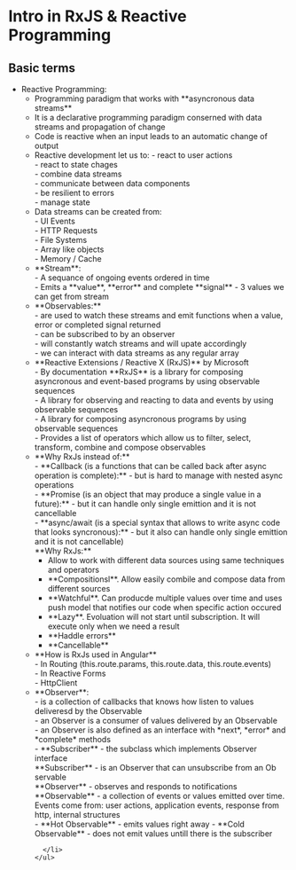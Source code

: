 # Intro in RxJS & Reactive Programming

## Basic terms

<ul>
  <li>Reactive Programming:
    <ul>
      <li>Programming paradigm that works with **asyncronous data streams**</li>
      <li>It is a declarative programming paradigm conserned with data streams and propagation of change</li>
      <li>Code is reactive when an input leads to an automatic change of output</li>
      <li>Reactive development let us to:
      - react to user actions<br>
      - react to state chages <br>
      - combine data streams<br>
      - communicate between data components<br>
      - be resilient to errors<br>
      - manage state<br>
      </li>
      <li>Data streams can be created from:<br>
        - UI Events<br>
        - HTTP Requests<br>
        - File Systems<br>
        - Array like objects<br>
        - Memory / Cache<br>
      </li>
      <li>**Stream**:<br>
        - A sequance of ongoing events ordered in time <br>
        - Emits a **value**, **error** and complete **signal** - 3 values we can get from stream<br>
      </li>
      <li>**Observables:**<br>
        - are used to watch these streams and emit functions when a value, error or completed signal returned <br>
        - can be subscribed to by an observer<br>
        - will constantly watch streams and will upate accordingly <br>
        - we can interact with data streams as any regular array<br>
      </li>
      <li>**Reactive Extensions / Reactive X (RxJS)** by Microsoft<br>
        - By documentation **RxJS** is a library for composing asyncronous and event-based programs by using observable sequences<br>
        - A library for observing and reacting to data and events by using observable sequences<br>
        - A library for composing asyncronous programs by using observable sequences<br>
        - Provides a list of operators which allow us to filter, select, transform, combine and compose observables<br>
      </li>
      <li>**Why RxJs instead of:**<br>
        - **Callback (is a functions that can be called back after async operation is complete):** - but is hard to manage with nested async operations<br>
        - **Promise (is an object that may produce a single value in a future):** - but it can handle only single emittion and it is not cancellable<br>
        - **async/await (is a special syntax that allows to write async code that looks syncronous):** - but it also can handle only single emittion and it is not cancellable)<br>
        **Why RxJs:**<br>
          <ul>
            <li>Allow to work with different data sources using same techniques  and operators</li>
            <li>**Compositionsl**. Allow easily combile and compose data from different sources</li>
            <li>**Watchful**. Can producde multiple values over time and uses push model that notifies our code when specific action occured</li>
            <li>**Lazy**. Evoluation will not start until subscription. It will execute only when we need a result</li>
            <li>**Haddle errors**</li>
            <li>**Cancellable**</li>
          </ul>
      </li>
      <li>**How is RxJs used in Angular**<br>
        - In Routing (this.route.params, this.route.data, this.route.events)<br>
        - In Reactive Forms<br>
        - HttpClient<br>
      </li>
      <li>**Observer**:<br>
      - is a collection of callbacks that knows how listen to values deliveresd by the Observable<br>
      - an Observer is a consumer of values delivered by an Observable<br>
      - an Observer is also defined as an interface with *next*, *error* and *complete* methods<br>
      - **Subscriber** - the subclass which implements Observer interface<br>
      **Subscriber** - is an Observer that can unsubscribe from an Ob servable<br>
      **Observer** - observes and responds to notifications<br>
      **Observable** - a collection of events or values emitted over time. Events come from: user actions, application events, response from http, internal structures<br>
      - **Hot Observable** - emits values right away
      - **Cold Observable** - does not emit values untill there is the subscriber

      </li>
    </ul>
  </li>
</ul>
